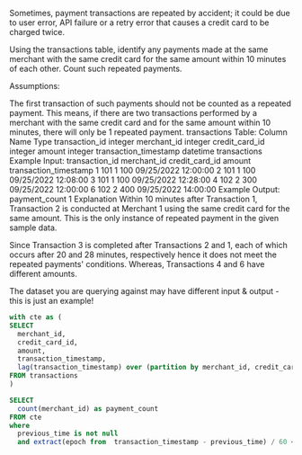 Sometimes, payment transactions are repeated by accident; it could be due to user error, API failure or a retry error that causes a credit card to be charged twice.

Using the transactions table, identify any payments made at the same merchant with the same credit card for the same amount within 10 minutes of each other. Count such repeated payments.

Assumptions:

The first transaction of such payments should not be counted as a repeated payment. This means, if there are two transactions performed by a merchant with the same credit card and for the same amount within 10 minutes, there will only be 1 repeated payment.
transactions Table:
Column Name	Type
transaction_id	integer
merchant_id	integer
credit_card_id	integer
amount	integer
transaction_timestamp	datetime
transactions Example Input:
transaction_id	merchant_id	credit_card_id	amount	transaction_timestamp
1	101	1	100	09/25/2022 12:00:00
2	101	1	100	09/25/2022 12:08:00
3	101	1	100	09/25/2022 12:28:00
4	102	2	300	09/25/2022 12:00:00
6	102	2	400	09/25/2022 14:00:00
Example Output:
payment_count
1
Explanation
Within 10 minutes after Transaction 1, Transaction 2 is conducted at Merchant 1 using the same credit card for the same amount. This is the only instance of repeated payment in the given sample data.

Since Transaction 3 is completed after Transactions 2 and 1, each of which occurs after 20 and 28 minutes, respectively hence it does not meet the repeated payments' conditions. Whereas, Transactions 4 and 6 have different amounts.

The dataset you are querying against may have different input & output - this is just an example!


```sql
with cte as (
SELECT
  merchant_id,
  credit_card_id,
  amount,
  transaction_timestamp,
  lag(transaction_timestamp) over (partition by merchant_id, credit_card_id, amount order by transaction_timestamp) as previous_time
FROM transactions
)

SELECT
  count(merchant_id) as payment_count
FROM cte
where 
  previous_time is not null
  and extract(epoch from  transaction_timestamp - previous_time) / 60 <= 10
```